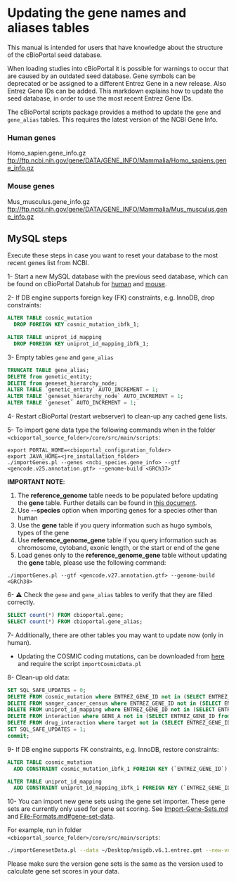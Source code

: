 # Updating the gene names and aliases tables
This manual is intended for users that have knowledge about the structure of the cBioPortal seed database.

When loading studies into cBioPortal it is possible for warnings to occur that are caused by an outdated seed database. Gene symbols can be deprecated or be assigned to a different Entrez Gene in a new release. Also Entrez Gene IDs can be added. This markdown explains how to update the seed database, in order to use the most recent Entrez Gene IDs.

The cBioPortal scripts package provides a method to update the `gene` and `gene_alias` tables. This requires the latest version of the NCBI Gene Info.

### Human genes
Homo_sapien.gene_info.gz\
ftp://ftp.ncbi.nih.gov/gene/DATA/GENE_INFO/Mammalia/Homo_sapiens.gene_info.gz

### Mouse genes
Mus_musculus.gene_info.gz\
ftp://ftp.ncbi.nih.gov/gene/DATA/GENE_INFO/Mammalia/Mus_musculus.gene_info.gz

## MySQL steps
Execute these steps in case you want to reset your database to the most recent genes list from NCBI.

1- Start a new MySQL database with the previous seed database, which can be found on cBioPortal Datahub for [human](https://github.com/cBioPortal/datahub/tree/master/seedDB) and [mouse](https://github.com/cBioPortal/datahub/tree/master/seedDB_mouse).

2- If DB engine supports foreign key (FK) constraints, e.g. InnoDB, drop constraints:
```sql
ALTER TABLE cosmic_mutation
  DROP FOREIGN KEY cosmic_mutation_ibfk_1;

ALTER TABLE uniprot_id_mapping
  DROP FOREIGN KEY uniprot_id_mapping_ibfk_1;
```

3- Empty tables `gene` and `gene_alias`
```sql
TRUNCATE TABLE gene_alias;
DELETE from genetic_entity;
DELETE from geneset_hierarchy_node;
ALTER TABLE `genetic_entity` AUTO_INCREMENT = 1;
ALTER TABLE `geneset_hierarchy_node` AUTO_INCREMENT = 1;
ALTER TABLE `geneset` AUTO_INCREMENT = 1;
```

4- Restart cBioPortal (restart webserver) to clean-up any cached gene lists.

5- To import gene data type the following commands when in the folder `<cbioportal_source_folder>/core/src/main/scripts`:
```
export PORTAL_HOME=<cbioportal_configuration_folder>
export JAVA_HOME=<jre_installation_folder>
./importGenes.pl --genes <ncbi_species.gene_info> --gtf <gencode.v25.annotation.gtf> --genome-build <GRCh37>
```
**IMPORTANT NOTE**: 
1. The **reference_genome** table needs to be populated before updating the **gene** table. Further details can be found in [this document](import-reference-genome.md). 
2. Use **--species** option when importing genes for a species other than human
3. Use the **gene** table if you query information such as hugo symbols, types of the gene 
4. Use **reference_genome_gene** table if you query information such as chromosome, cytoband, exonic length, or the start or end of the gene
5. Load genes only to the **reference_genome_gene** table without updating the **gene** table, please use the following command:
```
./importGenes.pl --gtf <gencode.v27.annotation.gtf> --genome-build <GRCh38>
```
6- :warning: Check the `gene` and `gene_alias` tables to verify that they are filled correctly.
```sql
SELECT count(*) FROM cbioportal.gene;
SELECT count(*) FROM cbioportal.gene_alias;
```

7- Additionally, there are other tables you may want to update now (only in human).

* Updating the COSMIC coding mutations, can be downloaded from [here](https://cancer.sanger.ac.uk/cosmic/download) and require the script `importCosmicData.pl`

8- Clean-up old data:
```sql
SET SQL_SAFE_UPDATES = 0;
DELETE FROM cosmic_mutation where ENTREZ_GENE_ID not in (SELECT ENTREZ_GENE_ID from gene);
DELETE FROM sanger_cancer_census where ENTREZ_GENE_ID not in (SELECT ENTREZ_GENE_ID from gene);
DELETE FROM uniprot_id_mapping where ENTREZ_GENE_ID not in (SELECT ENTREZ_GENE_ID from gene);
DELETE FROM interaction where GENE_A not in (SELECT ENTREZ_GENE_ID from gene) or GENE_B not in (SELECT ENTREZ_GENE_ID from gene);
DELETE FROM drug_interaction where target not in (SELECT ENTREZ_GENE_ID from gene);
SET SQL_SAFE_UPDATES = 1;
commit;
```

9- If DB engine supports FK constraints, e.g. InnoDB, restore constraints:
```sql
ALTER TABLE cosmic_mutation
  ADD CONSTRAINT cosmic_mutation_ibfk_1 FOREIGN KEY (`ENTREZ_GENE_ID`) REFERENCES `gene` (`ENTREZ_GENE_ID`);

ALTER TABLE uniprot_id_mapping
  ADD CONSTRAINT uniprot_id_mapping_ibfk_1 FOREIGN KEY (`ENTREZ_GENE_ID`) REFERENCES `gene` (`ENTREZ_GENE_ID`);
```

10- You can import new gene sets using the gene set importer. These gene sets are currently only used for gene set scoring. See [Import-Gene-Sets.md](Import-Gene-Sets.md) and [File-Formats.md#gene-set-data](File-Formats.md#gene-set-data).

For example, run in folder `<cbioportal_source_folder>/core/src/main/scripts`:
```bash
./importGenesetData.pl --data ~/Desktop/msigdb.v6.1.entrez.gmt --new-version msigdb_6.1
```
Please make sure the version gene sets is the same as the version used to calculate gene set scores in your data.
